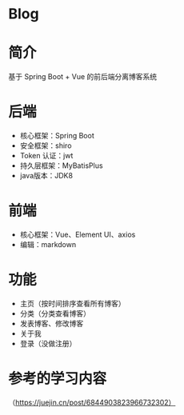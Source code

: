 # Blog
# 简介
基于 Spring Boot + Vue 的前后端分离博客系统
# 后端
* 核心框架：Spring Boot
* 安全框架：shiro
* Token 认证：jwt
* 持久层框架：MyBatisPlus
* java版本：JDK8
# 前端
* 核心框架：Vue、Element UI、axios
* 编辑：markdown
# 功能
* 主页（按时间排序查看所有博客）
* 分类（分类查看博客）
* 发表博客、修改博客
* 关于我
* 登录（没做注册）
# 参考的学习内容
（https://juejin.cn/post/6844903823966732302）
